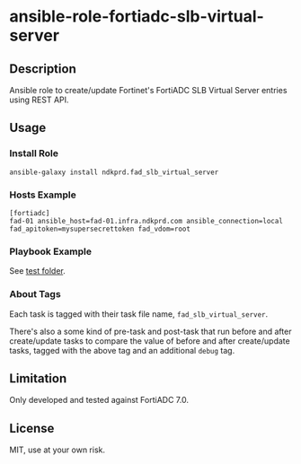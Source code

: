 # ansible-role-fortiadc-slb-virtual-server

## Description

Ansible role to create/update Fortinet's FortiADC SLB Virtual Server entries using REST API.

## Usage

### Install Role

```
ansible-galaxy install ndkprd.fad_slb_virtual_server
```

### Hosts Example

```
[fortiadc]
fad-01 ansible_host=fad-01.infra.ndkprd.com ansible_connection=local fad_apitoken=mysupersecrettoken fad_vdom=root
```

### Playbook Example

See [test folder](tests/).

### About Tags

Each task is tagged with their task file name, `fad_slb_virtual_server`.

There's also a some kind of pre-task and post-task that run before and after create/update tasks to compare the value of before and after create/update tasks, tagged with the above tag and an additional `debug` tag.

## Limitation

Only developed and tested against FortiADC 7.0.

## License

MIT, use at your own risk.
